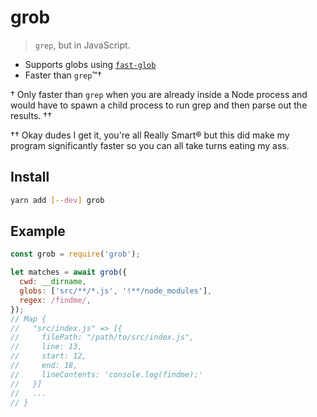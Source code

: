 # grob

> `grep`, but in JavaScript.

- Supports globs using [`fast-glob`](https://github.com/mrmlnc/fast-glob)
- Faster than `grep`™†

† Only faster than `grep` when you are already inside a Node process and would
  have to spawn a child process to run grep and then parse out the results. ††
  
†† Okay dudes I get it, you're all Really Smart® but this did make my program
  significantly faster so you can all take turns eating my ass.

## Install

```sh
yarn add [--dev] grob
```

## Example

```js
const grob = require('grob');

let matches = await grob({
  cwd: __dirname,
  globs: ['src/**/*.js', '!**/node_modules'],
  regex: /findme/,
});
// Map {
//   "src/index.js" => [{
//     filePath: "/path/to/src/index.js",
//     line: 13,
//     start: 12,
//     end: 18,
//     lineContents: 'console.log(findme);'
//   }]
//   ...
// }
```
